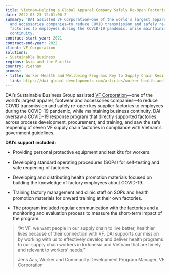 ```yaml
---
title: Vietnam—Helping a Global Apparel Company Safely Re-Open Factories During COVID-19
date: 2022-03-23 12:01:00 Z
summary: 'DAI assisted VF Corporation—one of the world’s largest apparel, footwear
  and accessories companies—to reduce COVID transmission and safely re-open key supplier
  factories to employees during the COVID-19 pandemic, while maintaining business
  continuity. '
contract-start-year: 2021
contract-end-year: 2022
client: VF Corporation
solutions:
- Sustainable Business
regions: Asia and the Pacific
country: Vietnam
promos:
- title: Worker Health and Wellbeing Programs Key to Supply Chain Resilience
  link: https://dai-global-developments.com/articles/worker-health-and-wellbeing-programs-key-to-supply-chain-resilience?utm_source=daidotcom
---
```


DAI’s Sustainable Business Group assisted [VF Corporation](https://www.vfc.com/)—one of the world’s largest apparel, footwear and accessories companies—to reduce COVID transmission and safely re-open key supplier factories to employees during the COVID-19 pandemic, while maintaining business continuity. DAI oversaw a COVID-19 response program that directly supported factories across process development, procurement, and training, and saw the safe reopening of seven VF supply chain factories in compliance with Vietnam’s government guidelines.

**DAI’s support included:**

* Providing personal protective equipment and test kits for workers.

* Developing standard operating procedures (SOPs) for self-testing and safe reopening of factories.

* Developing and distributing health promotion materials focused on building the knowledge of factory employees about COVID-19.

* Training factory management and clinic staff on SOPs and health promotion materials for onward training at their own factories.

* The program included regular communication with the factories and a monitoring and evaluation process to measure the short-term impact of the program.

> “At VF, we want people in our supply chain to live better, healthier lives because of their connection with VF. DAI supports our mission by working with us to effectively develop and deliver health programs to our supply chain workers in Indonesia and Vietnam that are timely and relevant to workers’ needs.”
>
> Jens Aas, Worker and Community Development Program Manager, VF Corporation
